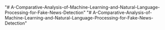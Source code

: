 "# A-Comparative-Analysis-of-Machine-Learning-and-Natural-Language-Processing-for-Fake-News-Detection" 
"# A-Comparative-Analysis-of-Machine-Learning-and-Natural-Language-Processing-for-Fake-News-Detection" 
